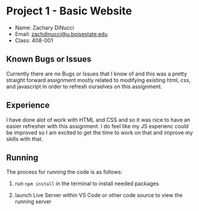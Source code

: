 # Project 1 - Basic Website

- Name: Zachary DiNucci
- Email: zachdinucci@u.boisestate.edu
- Class: 408-001

## Known Bugs or Issues

Currently there are no Bugs or Issues that I know of and this was a pretty straight forward assignment mostly related to modifying existing html, css, and javascript in order to refresh ourselves on this assignment.

## Experience

I have done alot of work with HTML and CSS and so it was nice to have an easier refresher with this assignment. I do feel like my JS experienc could be improved so I am excited to get the time to work on that and improve my skills with that.

## Running

The process for running the code is as follows:

1. run `npm install` in the terminal to install needed packages

2. launch Live Server within VS Code or other code source to view the running server